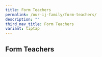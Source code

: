 ```yaml
---
title: Form Teachers
permalink: /our-ij-family/form-teachers/
description: ""
third_nav_title: Form Teachers
variant: tiptap
---
```

<h2>Form Teachers</h2><h3></h3><p></p><p></p>